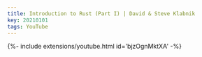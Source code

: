 ```yaml
---
title: Introduction to Rust (Part I) | David & Steve Klabnik
key: 20210101
tags: YouTube
---
```


</div>{%- include extensions/youtube.html id='bjzOgnMktXA' -%}</div>
